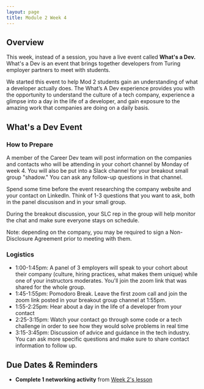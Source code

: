 ```yaml
---
layout: page
title: Module 2 Week 4
---
```


## Overview
This week, instead of a session, you have a live event called **What's a Dev.** What's a Dev is an event that brings together developers from Turing employer partners to meet with students.

We started this event to help Mod 2 students gain an understanding of what a developer actually does. The What’s A Dev experience provides you with the opportunity to understand the culture of a tech company, experience a glimpse into a day in the life of a developer, and gain exposure to the amazing work that companies are doing on a daily basis. 

## What's a Dev Event
### How to Prepare
A member of the Career Dev team will post information on the companies and contacts who will be attending in your cohort channel by Monday of week 4. You will also be put into a Slack channel for your breakout small group "shadow." You can ask any follow-up questions in that channel. 

Spend some time before the event researching the company website and your contact on LinkedIn. Think of 1-3 questions that you want to ask, both in the panel discusison and in your small group. 

During the breakout discussion, your SLC rep in the group will help monitor the chat and make sure everyone stays on schedule. 

Note: depending on the company, you may be required to sign a Non-Disclosure Agreement prior to meeting with them. 

### Logistics
* 1:00-1:45pm: A panel of 3 employers will speak to your cohort about their company (culture, hiring practices, what makes them unique) while one of your instructors moderates. You'll join the zoom link that was shared for the whole group.
* 1:45-1:55pm: Pomodoro Break. Leave the first zoom call and join the zoom link posted in your breakout group channel at 1:55pm. 
* 1:55-2:25pm: Hear about a day in the life of a developer from your contact
* 2:25-3:15pm: Watch your contact go through some code or a tech challenge in order to see how they would solve problems in real time
* 3:15-3:45pm: Discussion of advice and guidance in the tech industry. You can ask more specific questions and make sure to share contact information to follow up.


## Due Dates & Reminders
* **Complete 1 networking activity** from [Week 2's lesson](/module_two/mod2_week2)
